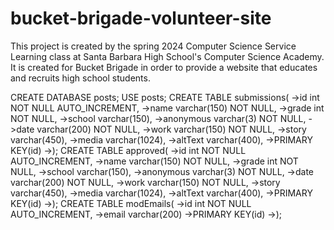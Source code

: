 # bucket-brigade-volunteer-site
This project is created by the spring 2024 Computer Science Service Learning class at Santa Barbara High School's Computer Science Academy. It is created for Bucket Brigade in order to provide a website that educates and recruits high school students.

CREATE DATABASE posts;
USE posts;
CREATE TABLE submissions(
->id int NOT NULL AUTO_INCREMENT,
->name varchar(150) NOT NULL,
->grade int NOT NULL,
->school varchar(150),
->anonymous varchar(3) NOT NULL,
->date varchar(200) NOT NULL,
->work varchar(150) NOT NULL,
->story varchar(450),
->media varchar(1024),
->altText varchar(400),
->PRIMARY KEY(id)
->);
CREATE TABLE approved(
->id int NOT NULL AUTO_INCREMENT,
->name varchar(150) NOT NULL,
->grade int NOT NULL,
->school varchar(150),
->anonymous varchar(3) NOT NULL,
->date varchar(200) NOT NULL,
->work varchar(150) NOT NULL,
->story varchar(450),
->media varchar(1024),
->altText varchar(400),
->PRIMARY KEY(id)
->);
CREATE TABLE modEmails(
->id int NOT NULL AUTO_INCREMENT,
->email varchar(200)
->PRIMARY KEY(id)
->);
